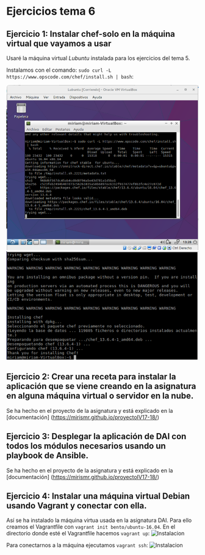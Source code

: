 # Ejercicios tema 6

## Ejercicio 1: Instalar chef-solo en la máquina virtual que vayamos a usar
Usaré la máquina virtual *Lubuntu* instalada para los ejercicios del tema 5.

Instalamos con el comando: `sudo curl -L https://www.opscode.com/chef/install.sh | bash`:

![Instalacion](img/45.png)
![Instalacion](img/46.png)

## Ejercicio 2: Crear una receta para instalar la aplicación que se viene creando en la asignatura en alguna máquina virtual o servidor en la nube.

Se ha hecho en el proyecto de la asignatura y está explicado en la [documentación] (https://mirismr.github.io/proyectoIV17-18/)

## Ejercicio 3: Desplegar la aplicación de DAI con todos los módulos necesarios usando un playbook de Ansible.

Se ha hecho en el proyecto de la asignatura y está explicado en la [documentación] (https://mirismr.github.io/proyectoIV17-18/)


## Ejercicio 4: Instalar una máquina virtual Debian usando Vagrant y conectar con ella.

Así se ha instalado la máquina virtua usada en la asignatura DAI. Para ello creamos el Vagrantfile con `vagrant init bento/ubuntu-16.04`.
En el directorio donde esté el Vagrantfile hacemos `vagrant up`:
![Instalacion](img/47.png)

Para conectarnos a la máquina ejecutamos `vagrant ssh`:
![Instalacion](img/48.png)
